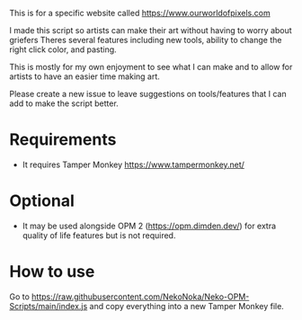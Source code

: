 This is for a specific website called https://www.ourworldofpixels.com

I made this script so artists can make their art without having to worry about griefers
Theres several features including new tools, ability to change the right click color, and pasting.

This is mostly for my own enjoyment to see what I can make and to allow for artists to have an easier time making art.

Please create a new issue to leave suggestions on tools/features that I can add to make the script better.

# Requirements

* It requires Tamper Monkey https://www.tampermonkey.net/

# Optional

* It may be used alongside OPM 2 (https://opm.dimden.dev/) for extra quality of life features but is not required.

# How to use

Go to https://raw.githubusercontent.com/NekoNoka/Neko-OPM-Scripts/main/index.js and copy everything into a new Tamper Monkey file.
